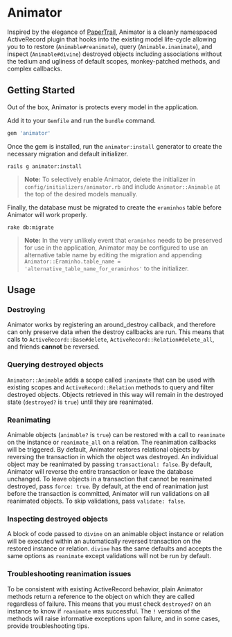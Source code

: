 Animator
========
Inspired by the elegance of [PaperTrail](https://github.com/airblade/paper_trail), Animator is a cleanly namespaced ActiveRecord plugin that hooks into the existing model life-cycle allowing you to to restore (`Animable#reanimate`), query (`Animable.inanimate`), and inspect (`Animable#divine`) destroyed objects including associations without the tedium and ugliness of default scopes, monkey-patched methods, and complex callbacks.

## Getting Started
Out of the box, Animator is protects every model in the application. 

Add it to your `Gemfile` and run the `bundle` command.
```ruby
gem 'animator'
```

Once the gem is installed, run the `animator:install` generator to create the necessary migration and default initializer.
```console
rails g animator:install
```

> **Note:** To selectively enable Animator, delete the initializer in `config/initializers/animator.rb` and include `Animator::Animable` at the top of the desired models manually.

Finally, the database must be migrated to create the `eraminhos` table before Animator will work properly.
```console
rake db:migrate
```

> **Note:** In the very unlikely event that `eraminhos` needs to be preserved for use in the application, Animator may be configured to use an alternative table name by editing the migration and appending `Animator::Eraminho.table_name = 'alternative_table_name_for_eraminhos'` to the initializer.

## Usage

### Destroying

Animator works by registering an around_destroy callback, and therefore can only preserve data when the destroy callbacks are run. This means that calls to `ActiveRecord::Base#delete`, `ActiveRecord::Relation#delete_all`, and friends **cannot** be reversed. 

### Querying destroyed objects

`Animator::Animable` adds a scope called `inanimate` that can be used with existing scopes and `ActiveRecord::Relation`  methods to query and filter destroyed objects. Objects retrieved in this way will remain in the destroyed state (`destroyed?` is `true`) until they are reanimated.

### Reanimating

Animable objects (`animable?` is `true`) can be restored with a call to `reanimate` on the instance or `reanimate_all` on a relation. The reanimation callbacks will be triggered. By default, Animator restores relational objects by reversing the transaction in which the object was destroyed. An individual object may be reanimated by passing `transactional: false`. By default, Animator will reverse the entire transaction or leave the database unchanged. To leave objects in a transaction that cannot be reanimated destroyed, pass `force: true`. By default, at the end of reanimation just before the transaction is committed, Animator will run validations on all reanimated objects. To skip validations, pass `validate: false`.

### Inspecting destroyed objects

A block of code passed to `divine` on an animable object instance or relation will be executed within an automatically reversed transaction on the restored instance or relation. `divine` has the same defaults and accepts the same options as `reanimate` except validations will not be run by default.

### Troubleshooting reanimation issues

To be consistent with existing ActiveRecord behavior, plain Animator methods return a reference to the object on which they are called regardless of failure. This means that you must check `destroyed?` on an instance to know if `reanimate` was successful. The `!` versions of the methods will raise informative exceptions upon failure, and in some cases, provide troubleshooting tips.
